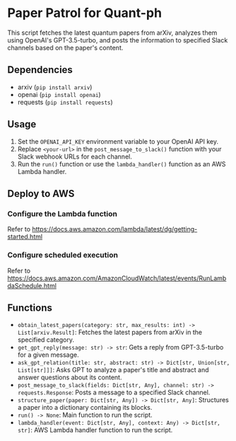 # Paper Patrol for Quant-ph

This script fetches the latest quantum papers from arXiv, analyzes them using OpenAI's GPT-3.5-turbo, and posts the
information to specified Slack channels based on the paper's content.

## Dependencies

- arxiv (`pip install arxiv`)
- openai (`pip install openai`)
- requests (`pip install requests`)

## Usage

1. Set the `OPENAI_API_KEY` environment variable to your OpenAI API key.
2. Replace `<your-url>` in the `post_message_to_slack()` function with your Slack webhook URLs for each channel.
3. Run the `run()` function or use the `lambda_handler()` function as an AWS Lambda handler.

## Deploy to AWS

### Configure the Lambda function

Refer to https://docs.aws.amazon.com/lambda/latest/dg/getting-started.html

### Configure scheduled execution

Refer to https://docs.aws.amazon.com/AmazonCloudWatch/latest/events/RunLambdaSchedule.html

## Functions

- `obtain_latest_papers(category: str, max_results: int) -> List[arxiv.Result]`: Fetches the latest papers from arXiv in
  the specified category.
- `get_gpt_reply(message: str) -> str`: Gets a reply from GPT-3.5-turbo for a given message.
- `ask_gpt_relation(title: str, abstract: str) -> Dict[str, Union[str, List[str]]]`: Asks GPT to analyze a paper's title
  and abstract and answer questions about its content.
- `post_message_to_slack(fields: Dict[str, Any], channel: str) -> requests.Response`: Posts a message to a specified
  Slack channel.
- `structure_paper(paper: Dict[str, Any]) -> Dict[str, Any]`: Structures a paper into a dictionary containing its
  blocks.
- `run() -> None`: Main function to run the script.
- `lambda_handler(event: Dict[str, Any], context: Any) -> Dict[str, str]`: AWS Lambda handler function to run the
  script.
